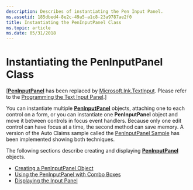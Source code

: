 ```yaml
---
description: Describes of instantiating the Pen Input Panel.
ms.assetid: 185dbed4-8e2c-49a5-a1c8-23a9787ae2f0
title: Instantiating the PenInputPanel Class
ms.topic: article
ms.date: 05/31/2018
---
```


# Instantiating the PenInputPanel Class

\[[**PenInputPanel**](peninputpanel-class.md) has been replaced by [Microsoft.Ink.TextInput](/previous-versions/dotnet/netframework-3.5/ms581554(v=vs.90)). Please refer to the [Programming the Text Input Panel](programming-the-text-input-panel.md).\]

You can instantiate multiple [**PenInputPanel**](peninputpanel-class.md) objects, attaching one to each control on a form, or you can instantiate one **PenInputPanel** object and move it between controls in focus event handlers. Because only one edit control can have focus at a time, the second method can save memory. A version of the Auto Claims sample called the [PenInputPanel Sample](peninputpanel-sample.md) has been implemented showing both techniques.

The following sections describe creating and displaying [**PenInputPanel**](peninputpanel-class.md) objects.

-   [Creating a PenInputPanel Object](creating-a-peninputpanel-object.md)
-   [Using the PenInputPanel with Combo Boxes](using-the-peninputpanel-with-combo-boxes.md)
-   [Displaying the Input Panel](displaying-the-input-panel.md)

 

 
